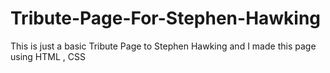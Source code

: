 # Tribute-Page-For-Stephen-Hawking
This is just a basic Tribute Page to Stephen Hawking and I made this page using HTML , CSS
